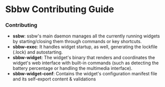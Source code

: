 # Sbbw Contributing Guide

### Contributing

- **ssbw**: ssbw's main daemon manages all the currently running widgets by starting/closing them through commands or key shortcuts.
- **sbbw-exec**: It handles widget startup, as well, generating the lockfile (.lock) and autostarting.
- **sbbw-widget**: The widget's binary that renders and coordinates the widget's web interface with built-in commands (such as detecting the battery percentage or handling the multimedia interface).
- **sbbw-widget-conf**: Contains the widget's configuration manifest file and its self-export content & validations
